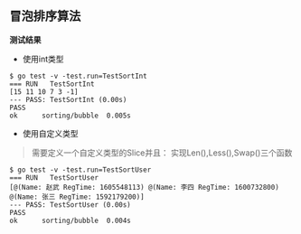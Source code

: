 ## 冒泡排序算法 ##

**测试结果**

* 使用int类型

```
$ go test -v -test.run=TestSortInt
=== RUN   TestSortInt
[15 11 10 7 3 -1]
--- PASS: TestSortInt (0.00s)
PASS
ok  	sorting/bubble	0.005s
```

* 使用自定义类型

> 需要定义一个自定义类型的Slice并且：
> 实现Len(),Less(),Swap()三个函数

```
$ go test -v -test.run=TestSortUser
=== RUN   TestSortUser
[@(Name: 赵武 RegTime: 1605548113) @(Name: 李四 RegTime: 1600732800) @(Name: 张三 RegTime: 1592179200)]
--- PASS: TestSortUser (0.00s)
PASS
ok  	sorting/bubble	0.004s
```
